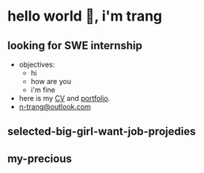# hello world 👋, i'm trang

## looking for SWE internship
- objectives:
    - hi
    - how are you
    - i'm fine
- here is my [CV]() and [portfolio]().
- <n-trang@outlook.com>

## selected-big-girl-want-job-projedies

## my-precious

